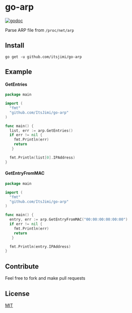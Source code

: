 # go-arp
[![godoc](https://godoc.org/github.com/ItsJimi/go-arp?status.svg)](https://godoc.org/github.com/ItsJimi/go-arp)

Parse ARP file from `/proc/net/arp`

## Install
```shell
go get -u github.com/itsjimi/go-arp
```

## Example
#### GetEntries
```go
package main

import (
  "fmt"
  "github.com/ItsJimi/go-arp"
)

func main() {
  list, err := arp.GetEntries()
  if err != nil {
    fmt.Println(err)
    return
   }

  fmt.Println(list[0].IPAddress)
}
```

#### GetEntryFromMAC
```go
package main

import (
  "fmt"
  "github.com/ItsJimi/go-arp"
)

func main() {
  entry, err := arp.GetEntryFromMAC("00:00:00:00:00:00")
  if err != nil {
    fmt.Println(err)
    return
   }

  fmt.Println(entry.IPAddress)
}
```

## Contribute
Feel free to fork and make pull requests

## License
[MIT](https://github.com/ItsJimi/go-arp/blob/master/LICENSE)
